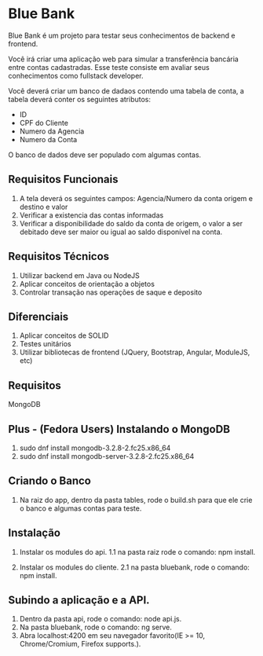 # Blue Bank
Blue Bank é um projeto para testar seus conhecimentos de backend e frontend.

Você irá criar uma aplicação web para simular a transferência bancária entre contas cadastradas.
Esse teste consiste em avaliar seus conhecimentos como fullstack developer.

Você deverá criar um banco de dadaos contendo uma tabela de conta, a tabela deverá conter os seguintes atributos: 
- ID
- CPF do Cliente
- Numero da Agencia 
- Numero da Conta
	
O banco de dados deve ser populado com algumas contas.

## Requisitos Funcionais

1. A tela deverá os seguintes campos: Agencia/Numero da conta origem e destino e valor
2. Verificar a existencia das contas informadas
3. Verificar a disponibilidade do saldo da conta de origem, o valor a ser debitado deve ser maior ou igual ao saldo disponível na conta.

## Requisitos Técnicos

1. Utilizar backend em Java ou NodeJS
2. Aplicar conceitos de orientação a objetos
3. Controlar transação nas operações de saque e deposito

## Diferenciais

1. Aplicar conceitos de SOLID
2. Testes unitários
3. Utilizar bibliotecas de frontend (JQuery, Bootstrap, Angular, ModuleJS, etc)

## Requisitos
MongoDB

## Plus - (Fedora Users) Instalando o MongoDB
1. sudo dnf install mongodb-3.2.8-2.fc25.x86_64
2. sudo dnf install mongodb-server-3.2.8-2.fc25.x86_64

## Criando o Banco
1. Na raiz do app, dentro da pasta tables, rode o build.sh para que ele crie o banco e algumas contas para teste.


## Instalação
1. Instalar os modules do api.
    1.1 na pasta raiz rode o comando: npm install.
    
2. Instalar os modules do cliente.
    2.1 na pasta bluebank, rode o comando: npm install.

## Subindo a aplicação e a API.
1. Dentro da pasta api, rode o comando: node api.js.
2. Na pasta bluebank, rode o comando: ng serve.
3. Abra localhost:4200 em seu navegador favorito(IE >= 10, Chrome/Cromium, Firefox supports.). 